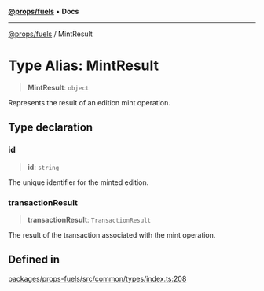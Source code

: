 [**@props/fuels**](../README.md) • **Docs**

***

[@props/fuels](../README.md) / MintResult

# Type Alias: MintResult

> **MintResult**: `object`

Represents the result of an edition mint operation.

## Type declaration

### id

> **id**: `string`

The unique identifier for the minted edition.

### transactionResult

> **transactionResult**: `TransactionResult`

The result of the transaction associated with the mint operation.

## Defined in

[packages/props-fuels/src/common/types/index.ts:208](https://github.com/Props-Labs/octane/blob/2f5b62c99caca23a485b671ce2fbd114bfd5aae1/packages/props-fuels/src/common/types/index.ts#L208)
